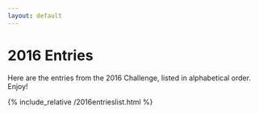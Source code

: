 ```yaml
---
layout: default
---
```


# 2016 Entries

Here are the entries from the 2016 Challenge, listed in alphabetical order. Enjoy!

{% include_relative /2016entrieslist.html %}